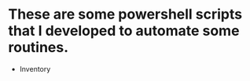 <h1>These are some powershell scripts that I developed to automate some routines.</h1>
<ul>
  <li>Inventory</li>
</ul>
